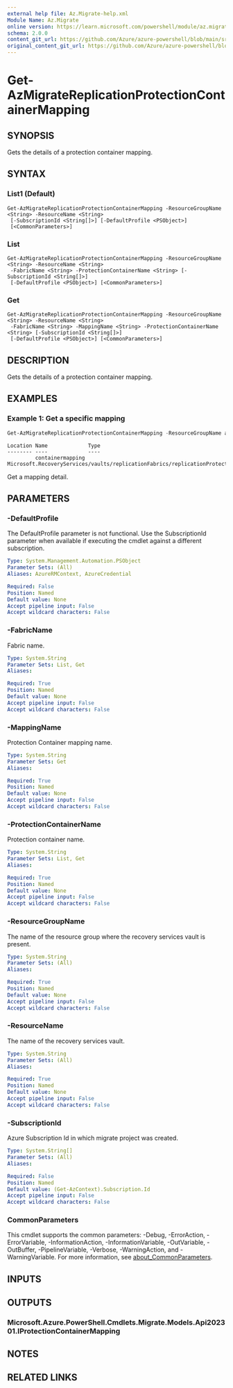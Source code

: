 ```yaml
---
external help file: Az.Migrate-help.xml
Module Name: Az.Migrate
online version: https://learn.microsoft.com/powershell/module/az.migrate/get-azmigratereplicationprotectioncontainermapping
schema: 2.0.0
content_git_url: https://github.com/Azure/azure-powershell/blob/main/src/Migrate/Migrate/help/Get-AzMigrateReplicationProtectionContainerMapping.md
original_content_git_url: https://github.com/Azure/azure-powershell/blob/main/src/Migrate/Migrate/help/Get-AzMigrateReplicationProtectionContainerMapping.md
---
```


# Get-AzMigrateReplicationProtectionContainerMapping

## SYNOPSIS
Gets the details of a protection container mapping.

## SYNTAX

### List1 (Default)
```
Get-AzMigrateReplicationProtectionContainerMapping -ResourceGroupName <String> -ResourceName <String>
 [-SubscriptionId <String[]>] [-DefaultProfile <PSObject>]
 [<CommonParameters>]
```

### List
```
Get-AzMigrateReplicationProtectionContainerMapping -ResourceGroupName <String> -ResourceName <String>
 -FabricName <String> -ProtectionContainerName <String> [-SubscriptionId <String[]>]
 [-DefaultProfile <PSObject>] [<CommonParameters>]
```

### Get
```
Get-AzMigrateReplicationProtectionContainerMapping -ResourceGroupName <String> -ResourceName <String>
 -FabricName <String> -MappingName <String> -ProtectionContainerName <String> [-SubscriptionId <String[]>]
 [-DefaultProfile <PSObject>] [<CommonParameters>]
```

## DESCRIPTION
Gets the details of a protection container mapping.

## EXAMPLES

### Example 1: Get a specific mapping
```powershell
Get-AzMigrateReplicationProtectionContainerMapping -ResourceGroupName azmigratepwshtestasr13072020 -ResourceName AzMigrateTestProjectPWSH02aarsvault -FabricName AzMigratePWSHTc8d1replicationfabric -ProtectionContainerName AzMigratePWSHTc8d1replicationcontainer -MappingName "containermapping"
```

```output
Location Name             Type
-------- ----             ----
         containermapping Microsoft.RecoveryServices/vaults/replicationFabrics/replicationProtectionContainers/replicationProtectionContainerMappings
```

Get a mapping detail.

## PARAMETERS

### -DefaultProfile
The DefaultProfile parameter is not functional.
Use the SubscriptionId parameter when available if executing the cmdlet against a different subscription.

```yaml
Type: System.Management.Automation.PSObject
Parameter Sets: (All)
Aliases: AzureRMContext, AzureCredential

Required: False
Position: Named
Default value: None
Accept pipeline input: False
Accept wildcard characters: False
```

### -FabricName
Fabric name.

```yaml
Type: System.String
Parameter Sets: List, Get
Aliases:

Required: True
Position: Named
Default value: None
Accept pipeline input: False
Accept wildcard characters: False
```

### -MappingName
Protection Container mapping name.

```yaml
Type: System.String
Parameter Sets: Get
Aliases:

Required: True
Position: Named
Default value: None
Accept pipeline input: False
Accept wildcard characters: False
```

### -ProtectionContainerName
Protection container name.

```yaml
Type: System.String
Parameter Sets: List, Get
Aliases:

Required: True
Position: Named
Default value: None
Accept pipeline input: False
Accept wildcard characters: False
```

### -ResourceGroupName
The name of the resource group where the recovery services vault is present.

```yaml
Type: System.String
Parameter Sets: (All)
Aliases:

Required: True
Position: Named
Default value: None
Accept pipeline input: False
Accept wildcard characters: False
```

### -ResourceName
The name of the recovery services vault.

```yaml
Type: System.String
Parameter Sets: (All)
Aliases:

Required: True
Position: Named
Default value: None
Accept pipeline input: False
Accept wildcard characters: False
```

### -SubscriptionId
Azure Subscription Id in which migrate project was created.

```yaml
Type: System.String[]
Parameter Sets: (All)
Aliases:

Required: False
Position: Named
Default value: (Get-AzContext).Subscription.Id
Accept pipeline input: False
Accept wildcard characters: False
```

### CommonParameters
This cmdlet supports the common parameters: -Debug, -ErrorAction, -ErrorVariable, -InformationAction, -InformationVariable, -OutVariable, -OutBuffer, -PipelineVariable, -Verbose, -WarningAction, and -WarningVariable. For more information, see [about_CommonParameters](http://go.microsoft.com/fwlink/?LinkID=113216).

## INPUTS

## OUTPUTS

### Microsoft.Azure.PowerShell.Cmdlets.Migrate.Models.Api202301.IProtectionContainerMapping

## NOTES

## RELATED LINKS
